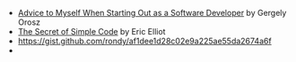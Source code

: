 - [Advice to Myself When Starting Out as a Software Developer](https://blog.pragmaticengineer.com/advice-to-myself-when-starting-as-a-software-developer/) by Gergely Orosz
- [The Secret of Simple Code](https://medium.com/javascript-scene/the-secret-of-simple-code-a2cacd8004dd) by Eric Elliot
- https://gist.github.com/rondy/af1dee1d28c02e9a225ae55da2674a6f
- 